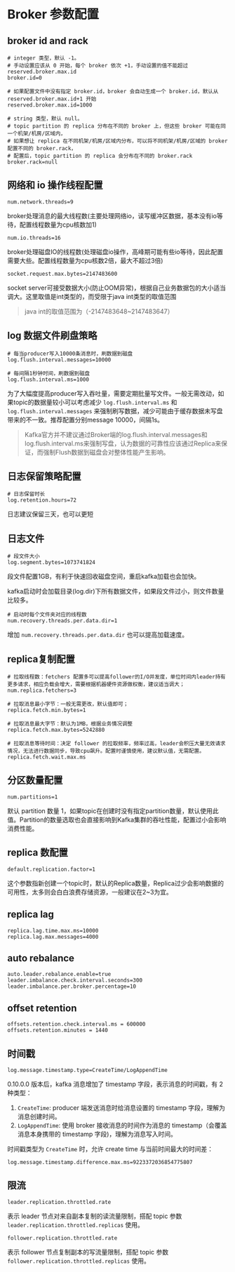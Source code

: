 # Broker 参数配置

## broker id and rack

    # integer 类型，默认 -1。
    # 手动设置应该从 0 开始，每个 broker 依次 +1，手动设置的值不能超过 reserved.broker.max.id
    broker.id=0

    # 如果配置文件中没有指定 broker.id，broker 会自动生成一个 broker.id，默认从 reserved.broker.max.id+1 开始
    reserved.broker.max.id=1000

    # string 类型，默认 null。
    # topic partition 的 replica 分布在不同的 broker 上，但这些 broker 可能在同一个机架/机房/区域内，
    # 如果想让 replica 在不同机架/机房/区域内分布，可以将不同机架/机房/区域的 broker 配置不同的 broker.rack，
    # 配置后，topic partition 的 replica 会分布在不同的 broker.rack
    broker.rack=null

## 网络和 io 操作线程配置

    num.network.threads=9

broker处理消息的最大线程数(主要处理网络io，读写缓冲区数据，基本没有io等待，配置线程数量为cpu核数加1)

    num.io.threads=16

broker处理磁盘IO的线程数(处理磁盘io操作，高峰期可能有些io等待，因此配置需要大些。配置线程数量为cpu核数2倍，最大不超过3倍)

    socket.request.max.bytes=2147483600

socket server可接受数据大小(防止OOM异常)，根据自己业务数据包的大小适当调大。这里取值是int类型的，而受限于java int类型的取值范围

> java int的取值范围为（-2147483648~2147483647）

## log 数据文件刷盘策略

    # 每当producer写入10000条消息时，刷数据到磁盘
    log.flush.interval.messages=10000

    # 每间隔1秒钟时间，刷数据到磁盘
    log.flush.interval.ms=1000

为了大幅度提高producer写入吞吐量，需要定期批量写文件。一般无需改动，如果topic的数据量较小可以考虑减少 `log.flush.interval.ms` 和 `log.flush.interval.messages` 来强制刷写数据，减少可能由于缓存数据未写盘带来的不一致。推荐配置分别message 10000，间隔1s。

> Kafka官方并不建议通过Broker端的log.flush.interval.messages和log.flush.interval.ms来强制写盘，认为数据的可靠性应该通过Replica来保证，而强制Flush数据到磁盘会对整体性能产生影响。

## 日志保留策略配置

    # 日志保留时长
    log.retention.hours=72

日志建议保留三天，也可以更短

## 日志文件

    # 段文件大小
    log.segment.bytes=1073741824

段文件配置1GB，有利于快速回收磁盘空间，重启kafka加载也会加快。

kafka启动时会加载目录(log.dir)下所有数据文件，如果段文件过小，则文件数量比较多。

    # 启动时每个文件夹对应的线程数
    num.recovery.threads.per.data.dir=1

增加 `num.recovery.threads.per.data.dir` 也可以提高加载速度。

## replica复制配置

    # 拉取线程数：fetchers 配置多可以提高follower的I/O并发度，单位时间内leader持有更多请求，相应负载会增大，需要根据机器硬件资源做权衡，建议适当调大；
    num.replica.fetchers=3

    # 拉取消息最小字节：一般无需更改，默认值即可；
    replica.fetch.min.bytes=1

    # 拉取消息最大字节：默认为1MB，根据业务情况调整
    replica.fetch.max.bytes=5242880

    # 拉取消息等待时间：决定 follower 的拉取频率，频率过高，leader会积压大量无效请求情况，无法进行数据同步，导致cpu飙升。配置时谨慎使用，建议默认值，无需配置。
    replica.fetch.wait.max.ms

## 分区数量配置

    num.partitions=1

默认 partition 数量 1，如果topic在创建时没有指定partition数量，默认使用此值。Partition的数量选取也会直接影响到Kafka集群的吞吐性能，配置过小会影响消费性能。

## replica 数配置

    default.replication.factor=1

这个参数指新创建一个topic时，默认的Replica数量，Replica过少会影响数据的可用性，太多则会白白浪费存储资源，一般建议在2~3为宜。

## replica lag

    replica.lag.time.max.ms=10000
    replica.lag.max.messages=4000

## auto rebalance

    auto.leader.rebalance.enable=true
    leader.imbalance.check.interval.seconds=300
    leader.imbalance.per.broker.percentage=10

## offset retention

    offsets.retention.check.interval.ms = 600000
    offsets.retention.minutes = 1440

## 时间戳


    log.message.timestamp.type=CreateTime/LogAppendTime

0.10.0.0 版本后，kafka 消息增加了 timestamp 字段，表示消息的时间戳，有 2 种类型：

1. `CreateTime`: producer 端发送消息时给消息设置的 timestamp 字段，理解为消息创建时间。
2. `LogAppendTime`: 使用 broker 接收消息的时间作为消息的 timestamp（会覆盖消息本身携带的 timestamp 字段)，理解为消息写入时间。

时间戳类型为 `CreateTime` 时，允许 create time 与当前时间最大的时间差：

    log.message.timestamp.difference.max.ms=9223372036854775807

## 限流

    leader.replication.throttled.rate

表示 leader 节点对来自副本复制的读流量限制，搭配 topic 参数 `leader.replication.throttled.replicas` 使用。

    follower.replication.throttled.rate

表示 follower 节点复制副本的写流量限制，搭配 topic 参数 `follower.replication.throttled.replicas` 使用。

